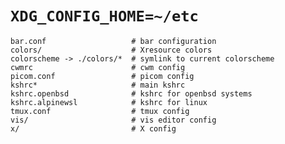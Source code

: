 # `XDG_CONFIG_HOME=~/etc`

	bar.conf                   # bar configuration
	colors/                    # Xresource colors
	colorscheme -> ./colors/*  # symlink to current colorscheme
	cwmrc                      # cwm config
	picom.conf                 # picom config
	kshrc*                     # main kshrc
	kshrc.openbsd              # kshrc for openbsd systems
	kshrc.alpinewsl            # kshrc for linux
	tmux.conf                  # tmux config
	vis/                       # vis editor config
	x/                         # X config

